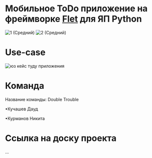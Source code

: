 # Мобильное ToDo приложение на фреймворке [Flet](https://flet.dev/) для ЯП Python

![1 (Средний)](https://github.com/MainEditor/ToDoApp/assets/98752769/83d46b14-8262-4996-a666-729f2846b550)
![2 (Средний)](https://github.com/MainEditor/ToDoApp/assets/98752769/24bf2632-8109-4731-960e-ffe45c097f03)

# Use-case

![юз кейс туду приложения](https://github.com/MainEditor/ToDoApp/assets/98752769/7dc8879d-9b7a-4824-ba27-519e06198996)


# Команда

Название команды: Double Trouble

•Кучашев Дауд

•Курманов Никита

# Ссылка на доску проекта
...
